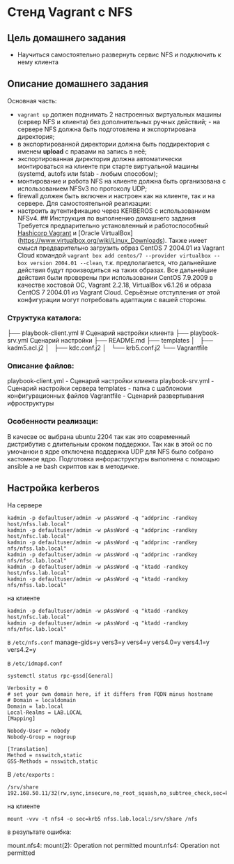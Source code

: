 # Стенд Vagrant с NFS 
## Цель домашнего задания 
- Научиться самостоятельно развернуть сервис NFS и подключить к нему клиента 
## Описание домашнего задания 
Основная часть: 
- `vagrant up` должен поднимать 2 настроенных виртуальных машины (сервер NFS и клиента) без дополнительных ручных действий; - на сервере NFS должна быть подготовлена и экспортирована директория; 
- в экспортированной директории должна быть поддиректория с именем __upload__ с правами на запись в неё; 
- экспортированная директория должна автоматически монтироваться на клиенте при старте виртуальной машины (systemd, autofs или fstab -  любым способом); 
- монтирование и работа NFS на клиенте должна быть организована с использованием NFSv3 по протоколу UDP; 
- firewall должен быть включен и настроен как на клиенте, так и на сервере.
Для самостоятельной реализации:
- настроить аутентификацию через KERBEROS с использованием NFSv4. ## Инструкция по выполнению домашнего задания 
Требуется предварительно установленный и работоспособный [Hashicorp  Vagrant](https://www.vagrantup.com/downloads) и [Oracle VirtualBox] (https://www.virtualbox.org/wiki/Linux_Downloads). Также имеет смысл предварительно загрузить образ CentOS 7 2004.01 из Vagrant Cloud  командой ```vagrant box add centos/7 --provider virtualbox --box version 2004.01 --clean```, т.к. предполагается, что дальнейшие действия будут производиться на таких образах.
Все дальнейшие действия были проверены при использовании CentOS  7.9.2009 в качестве хостовой ОС, Vagrant 2.2.18, VirtualBox v6.1.26  и образа CentOS 7 2004.01 из Vagrant Cloud. Серьёзные отступления от этой конфигурации могут потребовать адаптации с вашей стороны.



### Структука каталога:
├── playbook-client.yml # Сценарий настройки клиента
├── playbook-srv.yml    Сценарий настройки 
├── README.md
├── templates
│   ├── kadm5.acl.j2
│   ├── kdc.conf.j2
│   └── krb5.conf.j2
└── Vagrantfile
### Описание файлов: 
playbook-client.yml - Сценарий настройки клиента
playbook-srv.yml - Сценарий настройки сервера
templates - папка с шаблономи конфигурационных файлов
Vagrantfile - Сценарий развертывания ифроструктуры

### Особенности реализаци:
В качесве ос выбрана ubuntu 2204 так как это современный дистрибутив с длительным сроком поддержки.
Так как в этой ос по умочанюи в ядре отключена поддержка UDP для NFS было собрано кастомное ядро.
Подготовка инфораструктуры выполнена с помощью ansible а не bash скриптов как в методичке.

## Настройка  kerberos

 На сервере 
```
kadmin -p defaultuser/admin -w pAssWord -q "addprinc -randkey host/nfss.lab.local"
kadmin -p defaultuser/admin -w pAssWord -q "addprinc -randkey host/nfsc.lab.local"
kadmin -p defaultuser/admin -w pAssWord -q "addprinc -randkey nfs/nfss.lab.local"
kadmin -p defaultuser/admin -w pAssWord -q "addprinc -randkey nfs/nfsc.lab.local"
kadmin -p defaultuser/admin -w pAssWord -q "ktadd -randkey host/nfss.lab.local"
kadmin -p defaultuser/admin -w pAssWord -q "ktadd -randkey nfs/nfss.lab.local"
```
на клиенте
```
kadmin -p defaultuser/admin -w pAssWord -q "ktadd -randkey host/nfsc.lab.local"
kadmin -p defaultuser/admin -w pAssWord -q "ktadd -randkey nfs/nfsc.lab.local"
```
в `/etc/nfs.conf`
 manage-gids=y 
 vers3=y
 vers4=y
 vers4.0=y
 vers4.1=y
 vers4.2=y

 в `/etc/idmapd.conf`



```
systemctl status rpc-gssd[General]

Verbosity = 0
# set your own domain here, if it differs from FQDN minus hostname
# Domain = localdomain
Domain = lab.local
Local-Realms = LAB.LOCAL
[Mapping]

Nobody-User = nobody
Nobody-Group = nogroup

[Translation]
Method = nsswitch,static
GSS-Methods = nsswitch,static
```
В  `/etc/exports` :

```
/srv/share  192.168.50.11/32(rw,sync,insecure,no_root_squash,no_subtree_check,sec=krb5:krb5i:krb5p)
```
на клиенте 

`mount -vvv -t nfs4 -o sec=krb5 nfss.lab.local:/srv/share /nfs`

в результате ошибка:

mount.nfs4: mount(2): Operation not permitted
mount.nfs4: Operation not permitted